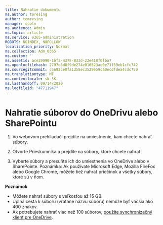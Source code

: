 ```yaml
---
title: Nahratie dokumentu
ms.author: toresing
author: tomresing
manager: scotv
ms.audience: Admin
ms.topic: article
ms.service: o365-administration
ROBOTS: NOINDEX, NOFOLLOW
localization_priority: Normal
ms.collection: Adm_O365
ms.custom: ''
ms.assetid: ace29990-1bf3-4378-833d-22e418f0fba7
ms.openlocfilehash: 2797c6d0f9de274e016523ae0e71f59eb1cfc742
ms.sourcegitcommit: c6692ce0fa1358ec3529e59ca0ecdfdea4cdc759
ms.translationtype: MT
ms.contentlocale: sk-SK
ms.lasthandoff: 09/14/2020
ms.locfileid: "47711947"
---
```

# <a name="upload-files-to-onedrive-or-sharepoint"></a>Nahratie súborov do OneDrivu alebo SharePointu

1. Vo webovom prehliadači prejdite na umiestnenie, kam chcete nahrať súbory.
    
2. Otvorte Prieskumníka a prejdite na súbory, ktoré chcete nahrať.
    
3. Vyberte súbory a presuňte ich do umiestnenia vo OneDrive alebo v SharePointe. Poznámka: Ak používate Microsoft Edge, Mozilla FireFox alebo Google Chrome, môžete tiež nahrať priečinok a všetky súbory, ktoré sú v ňom.
    
**Poznámok**

- Môžete nahrať súbory s veľkosťou až 15 GB. 
- Úplná cesta k súboru (vrátane názvu súboru) nemôže byť väčšia ako 400 znakov. 
- Ak potrebujete nahrať viac než 100 súborov, [použite synchronizačný klient pre OneDrive](https://go.microsoft.com/fwlink/?linkid=866427). 
  

